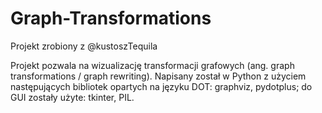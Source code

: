 # Graph-Transformations
Projekt zrobiony z @kustoszTequila

Projekt pozwala na wizualizację transformacji grafowych (ang. graph transformations / graph rewriting). Napisany został w Python z użyciem następujących bibliotek opartych na języku DOT: graphviz, pydotplus; do GUI zostały użyte: tkinter, PIL.
